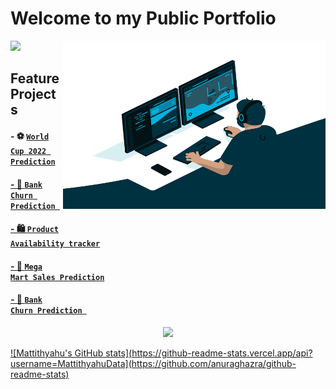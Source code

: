 # Welcome to my Public Portfolio

<img align="right" alt="GIF" src="Analyst.gif" width="420" height="269" /> 

![](https://visitor-badge.glitch.me/badge?page_id=MattithyahuData.MattithyahuData)
 
 ## Feature Projects

#### - ⚽ <code><a href="https://mattithyahudata.github.io/devportfolio/Project1.html" target="_blank" ><strong>World Cup 2022 Prediction</strong></code>
#### - 🏦 <code><a href="https://mattithyahudata.github.io/devportfolio/Project1.html" target="_blank" ><strong>Bank Churn Prediction </strong></code>
#### - 🛍 <code><a href="https://mattithyahudata.github.io/devportfolio/Project1.html" target="_blank" ><strong>Product Availability tracker</strong></code>
#### - 🏪 <code><a href="https://mattithyahudata.github.io/devportfolio/Project1.html" target="_blank" ><strong>Mega Mart Sales Prediction</strong></code>
#### - 🏦 <code><a href="https://mattithyahudata.github.io/devportfolio/Project1.html" target="_blank" ><strong>Bank Churn Prediction </strong></code>

<!-- [💬 Contact me here](mailto:ithyahuowolabi@gmail.com) -->



<p align= "center"><img src="https://github-readme-stats.vercel.app/api?username=MattithyahuData&show_icons=true"></p>

![Mattithyahu's GitHub stats](https://github-readme-stats.vercel.app/api?username=MattithyahuData](https://github.com/anuraghazra/github-readme-stats)